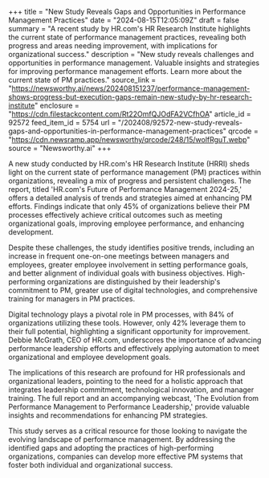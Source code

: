 +++
title = "New Study Reveals Gaps and Opportunities in Performance Management Practices"
date = "2024-08-15T12:05:09Z"
draft = false
summary = "A recent study by HR.com's HR Research Institute highlights the current state of performance management practices, revealing both progress and areas needing improvement, with implications for organizational success."
description = "New study reveals challenges and opportunities in performance management. Valuable insights and strategies for improving performance management efforts. Learn more about the current state of PM practices."
source_link = "https://newsworthy.ai/news/202408151237/performance-management-shows-progress-but-execution-gaps-remain-new-study-by-hr-research-institute"
enclosure = "https://cdn.filestackcontent.com/Rt22OmfQJOdFA2VCfhOA"
article_id = 92572
feed_item_id = 5754
url = "/202408/92572-new-study-reveals-gaps-and-opportunities-in-performance-management-practices"
qrcode = "https://cdn.newsramp.app/newsworthy/qrcode/248/15/wolfRguT.webp"
source = "Newsworthy.ai"
+++

<p>A new study conducted by HR.com's HR Research Institute (HRRI) sheds light on the current state of performance management (PM) practices within organizations, revealing a mix of progress and persistent challenges. The report, titled 'HR.com's Future of Performance Management 2024-25,' offers a detailed analysis of trends and strategies aimed at enhancing PM efforts. Findings indicate that only 45% of organizations believe their PM processes effectively achieve critical outcomes such as meeting organizational goals, improving employee performance, and enhancing development.</p><p>Despite these challenges, the study identifies positive trends, including an increase in frequent one-on-one meetings between managers and employees, greater employee involvement in setting performance goals, and better alignment of individual goals with business objectives. High-performing organizations are distinguished by their leadership's commitment to PM, greater use of digital technologies, and comprehensive training for managers in PM practices.</p><p>Digital technology plays a pivotal role in PM processes, with 84% of organizations utilizing these tools. However, only 42% leverage them to their full potential, highlighting a significant opportunity for improvement. Debbie McGrath, CEO of HR.com, underscores the importance of advancing performance leadership efforts and effectively applying automation to meet organizational and employee development goals.</p><p>The implications of this research are profound for HR professionals and organizational leaders, pointing to the need for a holistic approach that integrates leadership commitment, technological innovation, and manager training. The full report and an accompanying webcast, 'The Evolution from Performance Management to Performance Leadership,' provide valuable insights and recommendations for enhancing PM strategies.</p><p>This study serves as a critical resource for those looking to navigate the evolving landscape of performance management. By addressing the identified gaps and adopting the practices of high-performing organizations, companies can develop more effective PM systems that foster both individual and organizational success.</p>
